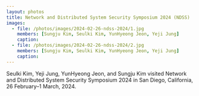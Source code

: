 ```yaml
---
layout: photos
title: Network and Distributed System Security Symposium 2024 (NDSS)
images:
  - file: /photos/images/2024-02-26-ndss-2024/1.jpg
    members: [Sungju Kim, Seulki Kim, YunHyeong Jeon, Yeji Jung]
    caption: 
  - file: /photos/images/2024-02-26-ndss-2024/2.jpg
    members: [Sungju Kim, Seulki Kim, YunHyeong Jeon, Yeji Jung]
    caption: 
---
```


Seulki Kim, Yeji Jung, YunHyeong Jeon, and Sungju Kim visited Network and Distributed System Security Symposium 2024 in San Diego, California, 26 February–1 March, 2024.
